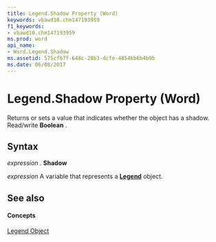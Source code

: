 ```yaml
---
title: Legend.Shadow Property (Word)
keywords: vbawd10.chm147193959
f1_keywords:
- vbawd10.chm147193959
ms.prod: word
api_name:
- Word.Legend.Shadow
ms.assetid: 575cf67f-648c-20b3-dcfe-48546b6b4b9b
ms.date: 06/08/2017
---
```



# Legend.Shadow Property (Word)

Returns or sets a value that indicates whether the object has a shadow. Read/write  **Boolean** .


## Syntax

 _expression_ . **Shadow**

 _expression_ A variable that represents a **[Legend](Word.Legend.md)** object.


## See also


#### Concepts


[Legend Object](Word.Legend.md)

